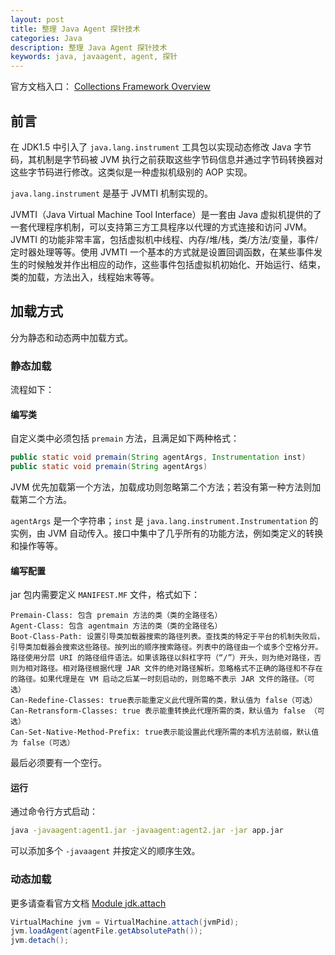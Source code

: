 ```yaml
---
layout: post
title: 整理 Java Agent 探针技术
categories: Java
description: 整理 Java Agent 探针技术
keywords: java, javaagent, agent, 探针
---
```


官方文档入口： [Collections Framework Overview](https://docs.oracle.com/javase/8/docs/api/java/lang/instrument/package-summary.html)

## 前言

在 JDK1.5 中引入了 `java.lang.instrument` 工具包以实现动态修改 Java 字节码，其机制是字节码被 JVM 执行之前获取这些字节码信息并通过字节码转换器对这些字节码进行修改。这类似是一种虚拟机级别的 AOP 实现。

`java.lang.instrument` 是基于 JVMTI 机制实现的。

JVMTI（Java Virtual Machine Tool Interface）是一套由 Java 虚拟机提供的了一套代理程序机制，可以支持第三方工具程序以代理的方式连接和访问 JVM。JVMTI 的功能非常丰富，包括虚拟机中线程、内存/堆/栈，类/方法/变量，事件/定时器处理等等。使用 JVMTI 一个基本的方式就是设置回调函数，在某些事件发生的时候触发并作出相应的动作，这些事件包括虚拟机初始化、开始运行、结束，类的加载，方法出入，线程始末等等。

## 加载方式

分为静态和动态两中加载方式。

### 静态加载

流程如下：

#### 编写类

自定义类中必须包括 `premain` 方法，且满足如下两种格式：

```java
public static void premain(String agentArgs, Instrumentation inst)
public static void premain(String agentArgs)
```

JVM 优先加载第一个方法，加载成功则忽略第二个方法；若没有第一种方法则加载第二个方法。

`agentArgs` 是一个字符串；`inst` 是 `java.lang.instrument.Instrumentation` 的实例，由 JVM 自动传入。接口中集中了几乎所有的功能方法，例如类定义的转换和操作等等。

#### 编写配置

jar 包内需要定义 `MANIFEST.MF` 文件，格式如下：

```text
Premain-Class: 包含 premain 方法的类（类的全路径名）
Agent-Class: 包含 agentmain 方法的类（类的全路径名）
Boot-Class-Path: 设置引导类加载器搜索的路径列表。查找类的特定于平台的机制失败后，引导类加载器会搜索这些路径。按列出的顺序搜索路径。列表中的路径由一个或多个空格分开。路径使用分层 URI 的路径组件语法。如果该路径以斜杠字符（“/”）开头，则为绝对路径，否则为相对路径。相对路径根据代理 JAR 文件的绝对路径解析。忽略格式不正确的路径和不存在的路径。如果代理是在 VM 启动之后某一时刻启动的，则忽略不表示 JAR 文件的路径。（可选）
Can-Redefine-Classes: true表示能重定义此代理所需的类，默认值为 false（可选）
Can-Retransform-Classes: true 表示能重转换此代理所需的类，默认值为 false （可选）
Can-Set-Native-Method-Prefix: true表示能设置此代理所需的本机方法前缀，默认值为 false（可选）

```

最后必须要有一个空行。

#### 运行

通过命令行方式启动：

```bash
java -javaagent:agent1.jar -javaagent:agent2.jar -jar app.jar
```

可以添加多个 `-javaagent` 并按定义的顺序生效。

### 动态加载

更多请查看官方文档 [Module jdk.attach](https://docs.oracle.com/en/java/javase/11/docs/api/jdk.attach/module-summary.html)

```java
VirtualMachine jvm = VirtualMachine.attach(jvmPid);
jvm.loadAgent(agentFile.getAbsolutePath());
jvm.detach();
```
